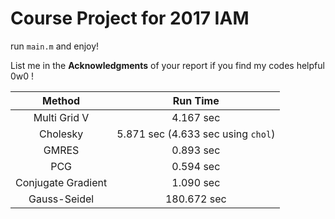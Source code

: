 # Course Project for 2017 IAM

run `main.m` and enjoy!

List me in the **Acknowledgments** of your report if you find my codes helpful 0w0 !

|       Method       |              Run Time              |
| :----------------: | :--------------------------------: |
|    Multi Grid V    |             4.167 sec              |
|      Cholesky      | 5.871 sec (4.633 sec using `chol`) |
|       GMRES        |             0.893 sec              |
|        PCG         |             0.594 sec              |
| Conjugate Gradient |             1.090 sec              |
|    Gauss-Seidel    |            180.672 sec             |

